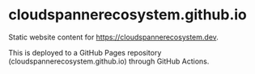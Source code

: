 # cloudspannerecosystem.github.io

Static website content for https://cloudspannerecosystem.dev.

This is deployed to a GitHub Pages repository (cloudspannerecosystem.github.io)
through GitHub Actions.
